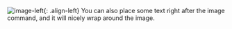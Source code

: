 


![image-left](/assets/images/pixel_tracker_logo_80px.png){: .align-left} You can also place some text right after the image command, and it will nicely wrap around the image.


